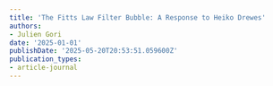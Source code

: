 ```yaml
---
title: 'The Fitts Law Filter Bubble: A Response to Heiko Drewes'
authors:
- Julien Gori
date: '2025-01-01'
publishDate: '2025-05-20T20:53:51.059600Z'
publication_types:
- article-journal
---
```

